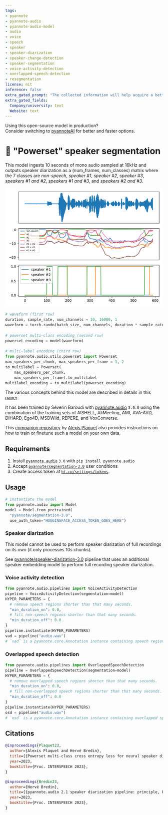 ```yaml
---
tags:
- pyannote
- pyannote-audio
- pyannote-audio-model
- audio
- voice
- speech
- speaker
- speaker-diarization
- speaker-change-detection
- speaker-segmentation
- voice-activity-detection
- overlapped-speech-detection
- resegmentation
license: mit
inference: false
extra_gated_prompt: "The collected information will help acquire a better knowledge of pyannote.audio userbase and help its maintainers improve it further. Though this model uses MIT license and will always remain open-source, we will occasionnally email you about premium models and paid services around pyannote."
extra_gated_fields:
  Company/university: text
  Website: text
---
```


Using this open-source model in production?  
Consider switching to [pyannoteAI](https://www.pyannote.ai) for better and faster options.

# 🎹 "Powerset" speaker segmentation

This model ingests 10 seconds of mono audio sampled at 16kHz and outputs speaker diarization as a (num_frames, num_classes) matrix where the 7 classes are _non-speech_, _speaker #1_, _speaker #2_, _speaker #3_, _speakers #1 and #2_, _speakers #1 and #3_, and _speakers #2 and #3_.

![Example output](example.png)

```python
# waveform (first row)
duration, sample_rate, num_channels = 10, 16000, 1
waveform = torch.randn(batch_size, num_channels, duration * sample_rate) 

# powerset multi-class encoding (second row)
powerset_encoding = model(waveform)

# multi-label encoding (third row)
from pyannote.audio.utils.powerset import Powerset
max_speakers_per_chunk, max_speakers_per_frame = 3, 2
to_multilabel = Powerset(
    max_speakers_per_chunk, 
    max_speakers_per_frame).to_multilabel
multilabel_encoding = to_multilabel(powerset_encoding)
```

The various concepts behind this model are described in details in this [paper](https://www.isca-speech.org/archive/interspeech_2023/plaquet23_interspeech.html).

It has been trained by Séverin Baroudi with [pyannote.audio](https://github.com/pyannote/pyannote-audio) `3.0.0` using the combination of the training sets of AISHELL, AliMeeting, AMI, AVA-AVD, DIHARD, Ego4D, MSDWild, REPERE, and VoxConverse.

This [companion repository](https://github.com/FrenchKrab/IS2023-powerset-diarization/) by [Alexis Plaquet](https://frenchkrab.github.io/) also provides instructions on how to train or finetune such a model on your own data.

## Requirements

1. Install [`pyannote.audio`](https://github.com/pyannote/pyannote-audio) `3.0` with `pip install pyannote.audio`
2. Accept [`pyannote/segmentation-3.0`](https://hf.co/pyannote/segmentation-3.0) user conditions
3. Create access token at [`hf.co/settings/tokens`](https://hf.co/settings/tokens).


## Usage

```python
# instantiate the model
from pyannote.audio import Model
model = Model.from_pretrained(
  "pyannote/segmentation-3.0", 
  use_auth_token="HUGGINGFACE_ACCESS_TOKEN_GOES_HERE")
```

### Speaker diarization

This model cannot be used to perform speaker diarization of full recordings on its own (it only processes 10s chunks). 

See [pyannote/speaker-diarization-3.0](https://hf.co/pyannote/speaker-diarization-3.0) pipeline that uses an additional speaker embedding model to perform full recording speaker diarization.

### Voice activity detection

```python
from pyannote.audio.pipelines import VoiceActivityDetection
pipeline = VoiceActivityDetection(segmentation=model)
HYPER_PARAMETERS = {
  # remove speech regions shorter than that many seconds.
  "min_duration_on": 0.0,
  # fill non-speech regions shorter than that many seconds.
  "min_duration_off": 0.0
}
pipeline.instantiate(HYPER_PARAMETERS)
vad = pipeline("audio.wav")
# `vad` is a pyannote.core.Annotation instance containing speech regions
```

### Overlapped speech detection

```python
from pyannote.audio.pipelines import OverlappedSpeechDetection
pipeline = OverlappedSpeechDetection(segmentation=model)
HYPER_PARAMETERS = {
  # remove overlapped speech regions shorter than that many seconds.
  "min_duration_on": 0.0,
  # fill non-overlapped speech regions shorter than that many seconds.
  "min_duration_off": 0.0
}
pipeline.instantiate(HYPER_PARAMETERS)
osd = pipeline("audio.wav")
# `osd` is a pyannote.core.Annotation instance containing overlapped speech regions
```

## Citations

```bibtex
@inproceedings{Plaquet23,
  author={Alexis Plaquet and Hervé Bredin},
  title={{Powerset multi-class cross entropy loss for neural speaker diarization}},
  year=2023,
  booktitle={Proc. INTERSPEECH 2023},
}
```

```bibtex
@inproceedings{Bredin23,
  author={Hervé Bredin},
  title={{pyannote.audio 2.1 speaker diarization pipeline: principle, benchmark, and recipe}},
  year=2023,
  booktitle={Proc. INTERSPEECH 2023},
}
```
